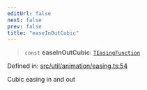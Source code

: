 ```yaml
---
editUrl: false
next: false
prev: false
title: "easeInOutCubic"
---
```


> `const` **easeInOutCubic**: [`TEasingFunction`](/api/fabric/namespaces/util/type-aliases/teasingfunction/)

Defined in: [src/util/animation/easing.ts:54](https://github.com/fabricjs/fabric.js/blob/977f797255d8c56b5b68360b0d45bed33697d2e8/src/util/animation/easing.ts#L54)

Cubic easing in and out
